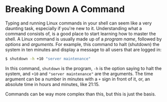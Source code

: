 # Breaking Down A Command

Typing and running Linux commands in your shell can seem like a very daunting task, especially if you're new to it. Understanding what a command consists of, is a good place to start learning how to master the shell. A Linux command is usually made up of a *program name*, followed by *options* and *arguments*. For example, this command to halt (shutdown) the system in ten minutes and display a message to all users that are logged in:

```bash
$ shutdown -h +10 "server maintenance"
```
In this command, `shutdown` is the program, `-h` is the option saying to halt the system, and `+10` and `"server maintenance"` are the arguments. The time argument can be a number in minutes with a `+` sign in front of it, or, an absolute time in hours and minutes, like 21:15.

Commands can be way more complex than this, but this is just the basis.

